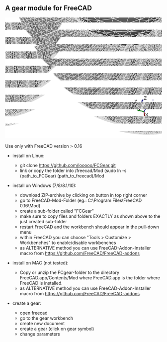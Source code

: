 A gear module for FreeCAD
---------------------------

![gear](examples/spiral-gear.png)

Use only with FreeCAD version > 0.16

* install on Linux:
  * git clone https://github.com/looooo/FCGear.git
  * link or copy the folder into /freecad/Mod (sudo ln -s (path_to_FCGear) (path_to_freecad)/Mod

* install on Windows (7/8/8.1/10):
  * download ZIP-archive by clicking on button in top right corner
  * go to FreeCAD-Mod-Folder (eg.: C:\Program Files\FreeCAD 0.16\Mod\)
  * create a sub-folder called "FCGear"
  * make sure to copy files and folders EXACTLY as shown above to the just created sub-folder
  * restart FreeCAD and the workbench should appear in the pull-down menu
  * within FreeCAD you can choose "Tools > Customize > Workbenches" to enable/disable workbenches
  * as ALTERNATIVE method you can use FreeCAD-Addon-Installer macro from https://github.com/FreeCAD/FreeCAD-addons

* install on MAC (not tested):
  * Copy or unzip the FCgear-folder to the directory FreeCAD.app/Contents/Mod where FreeCAD.app is the folder where FreeCAD is installed.
  * as ALTERNATIVE method you can use FreeCAD-Addon-Installer macro from https://github.com/FreeCAD/FreeCAD-addons

* create a gear:
  * open freecad
  * go to the gear workbench
  * create new document
  * create a gear (click on gear symbol)
  * change parameters 
